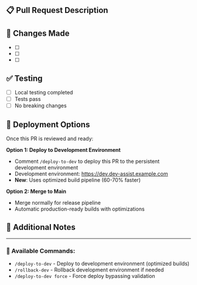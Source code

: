 ## 📋 Pull Request Description

<!-- Briefly describe what this PR does -->

## 🔄 Changes Made

<!-- List the main changes -->
- [ ] 
- [ ] 
- [ ] 

## ✅ Testing

<!-- Describe how you tested this -->
- [ ] Local testing completed
- [ ] Tests pass
- [ ] No breaking changes

## 🚀 Deployment Options

Once this PR is reviewed and ready:

**Option 1: Deploy to Development Environment**
- Comment `/deploy-to-dev` to deploy this PR to the persistent development environment
- Development environment: https://dev.dev-assist.example.com
- **New**: Uses optimized build pipeline (60-70% faster)

**Option 2: Merge to Main**
- Merge normally for release pipeline
- Automatic production-ready builds with optimizations

## 📝 Additional Notes

<!-- Any additional context or notes -->

---

### 🎯 Available Commands:
- `/deploy-to-dev` - Deploy to development environment (optimized builds)
- `/rollback-dev` - Rollback development environment if needed
- `/deploy-to-dev force` - Force deploy bypassing validation

<!-- 
✨ This PR benefits from our new optimized deployment pipeline:
- 60-70% faster Docker builds
- Parallel build execution  
- Advanced layer caching
- Multi-stage optimized images
-->